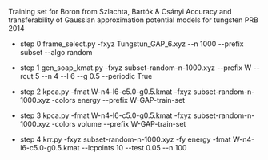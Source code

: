 Training set for Boron from
Szlachta, Bartók & Csányi Accuracy and transferability of Gaussian
approximation potential models for tungsten PRB 2014

* step 0
frame_select.py -fxyz Tungstun_GAP_6.xyz --n 1000 --prefix subset --algo random

* step 1
gen_soap_kmat.py -fxyz subset-random-n-1000.xyz --prefix W --rcut 5 --n 4 --l 6 --g 0.5 --periodic True

* step 2
kpca.py -fmat W-n4-l6-c5.0-g0.5.kmat -fxyz subset-random-n-1000.xyz -colors energy --prefix W-GAP-train-set

* step 3
kpca.py -fmat W-n4-l6-c5.0-g0.5.kmat -fxyz subset-random-n-1000.xyz -colors volume --prefix W-GAP-train-set

* step 4
krr.py -fxyz subset-random-n-1000.xyz -fy energy -fmat W-n4-l6-c5.0-g0.5.kmat --lcpoints 10 --test 0.05 --n 100
